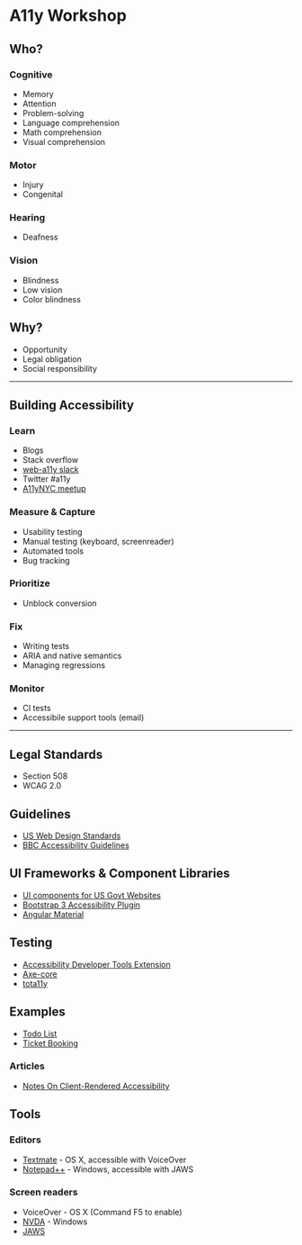 # A11y Workshop

## Who?

### Cognitive

- Memory
- Attention
- Problem-solving
- Language comprehension
- Math comprehension
- Visual comprehension

### Motor

- Injury
- Congenital

### Hearing

- Deafness

### Vision

- Blindness
- Low vision
- Color blindness

## Why?

- Opportunity
- Legal obligation
- Social responsibility

***

## Building Accessibility

### Learn

- Blogs
- Stack overflow
- [web-a11y slack](http://web-a11y.herokuapp.com)
- Twitter #a11y
- [A11yNYC meetup](http://www.meetup.com/a11ynyc)

### Measure & Capture

- Usability testing
- Manual testing (keyboard, screenreader)
- Automated tools
- Bug tracking

### Prioritize

- Unblock conversion

### Fix

- Writing tests
- ARIA and native semantics
- Managing regressions

### Monitor

- CI tests
- Accessibile support tools (email)

***

## Legal Standards

- Section 508
- WCAG 2.0

## Guidelines

- [US Web Design Standards](https://playbook.cio.gov/designstandards/)
- [BBC Accessibility Guidelines](http://www.bbc.co.uk/guidelines/futuremedia/accessibility/)

## UI Frameworks & Component Libraries

- [UI components for US Govt Websites](https://github.com/18F/web-design-standards)
- [Bootstrap 3 Accessibility Plugin](https://paypal.github.io/bootstrap-accessibility-plugin/)
- [Angular Material](https://material.angularjs.org/latest/)

## Testing

- [Accessibility Developer Tools Extension](https://chrome.google.com/webstore/detail/accessibility-developer-t/fpkknkljclfencbdbgkenhalefipecmb?hl=en)
- [Axe-core](https://github.com/dequelabs/axe-core)
- [tota11y](https://khan.github.io/tota11y/)

## Examples

- [Todo List](https://dylanb.github.io/todomvc/index.html#/)
- [Ticket Booking](https://marcysutton.github.io/angular-a11y/demos/scroll-ui/)

### Articles

- [Notes On Client-Rendered Accessibility](http://www.smashingmagazine.com/2015/05/client-rendered-accessibility/)

## Tools

### Editors

- [Textmate](http://macromates.com/) - OS X, accessible with VoiceOver
- [Notepad++](https://notepad-plus-plus.org/) - Windows, accessible with JAWS

### Screen readers

- VoiceOver - OS X (Command F5 to enable)
- [NVDA](http://www.nvaccess.org/download/) - Windows
- [JAWS](http://www.freedomscientific.com/downloads/jaws)
